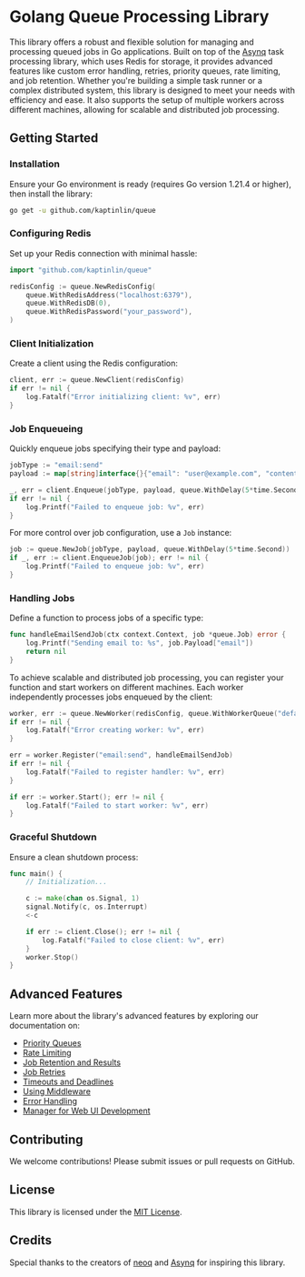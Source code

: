 # Golang Queue Processing Library

This library offers a robust and flexible solution for managing and processing queued jobs in Go applications. Built on top of the [Asynq](https://github.com/hibiken/asynq) task processing library, which uses Redis for storage, it provides advanced features like custom error handling, retries, priority queues, rate limiting, and job retention. Whether you're building a simple task runner or a complex distributed system, this library is designed to meet your needs with efficiency and ease. It also supports the setup of multiple workers across different machines, allowing for scalable and distributed job processing.

## Getting Started

### Installation

Ensure your Go environment is ready (requires Go version 1.21.4 or higher), then install the library:

```bash
go get -u github.com/kaptinlin/queue
```

### Configuring Redis

Set up your Redis connection with minimal hassle:

```go
import "github.com/kaptinlin/queue"

redisConfig := queue.NewRedisConfig(
    queue.WithRedisAddress("localhost:6379"),
    queue.WithRedisDB(0),
    queue.WithRedisPassword("your_password"),
)
```

### Client Initialization

Create a client using the Redis configuration:

```go
client, err := queue.NewClient(redisConfig)
if err != nil {
    log.Fatalf("Error initializing client: %v", err)
}
```

### Job Enqueueing

Quickly enqueue jobs specifying their type and payload:

```go
jobType := "email:send"
payload := map[string]interface{}{"email": "user@example.com", "content": "Welcome!"}

_, err = client.Enqueue(jobType, payload, queue.WithDelay(5*time.Second))
if err != nil {
    log.Printf("Failed to enqueue job: %v", err)
}
```

For more control over job configuration, use a `Job` instance:

```go
job := queue.NewJob(jobType, payload, queue.WithDelay(5*time.Second))
if _, err := client.EnqueueJob(job); err != nil {
    log.Printf("Failed to enqueue job: %v", err)
}
```

### Handling Jobs

Define a function to process jobs of a specific type:

```go
func handleEmailSendJob(ctx context.Context, job *queue.Job) error {
    log.Printf("Sending email to: %s", job.Payload["email"])
    return nil
}
```

To achieve scalable and distributed job processing, you can register your function and start workers on different machines. Each worker independently processes jobs enqueued by the client:

```go
worker, err := queue.NewWorker(redisConfig, queue.WithWorkerQueue("default", 1))
if err != nil {
    log.Fatalf("Error creating worker: %v", err)
}

err = worker.Register("email:send", handleEmailSendJob)
if err != nil {
    log.Fatalf("Failed to register handler: %v", err)
}

if err := worker.Start(); err != nil {
    log.Fatalf("Failed to start worker: %v", err)
}
```

### Graceful Shutdown

Ensure a clean shutdown process:

```go
func main() {
    // Initialization...

    c := make(chan os.Signal, 1)
    signal.Notify(c, os.Interrupt)
    <-c

    if err := client.Close(); err != nil {
        log.Fatalf("Failed to close client: %v", err)
    }
    worker.Stop()
}
```

## Advanced Features

Learn more about the library's advanced features by exploring our documentation on:

- [Priority Queues](./docs/priorities.md)
- [Rate Limiting](./docs/rate_limiting.md)
- [Job Retention and Results](./docs/retention_results.md)
- [Job Retries](./docs/retries.md)
- [Timeouts and Deadlines](./docs/timeouts_deadline.md)
- [Using Middleware](./docs/middleware.md)
- [Error Handling](./docs/error_handling.md)
- [Manager for Web UI Development](./docs/manager.md)

## Contributing

We welcome contributions! Please submit issues or pull requests on GitHub.

## License

This library is licensed under the [MIT License](https://opensource.org/licenses/MIT).

## Credits

Special thanks to the creators of [neoq](https://github.com/acaloiaro/neoq) and [Asynq](https://github.com/hibiken/asynq) for inspiring this library.